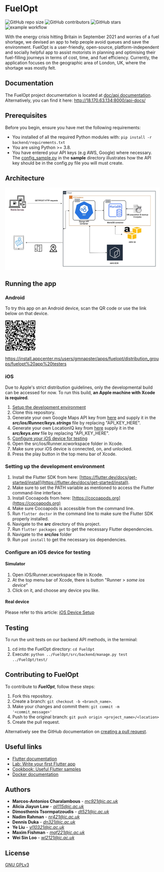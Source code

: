 # FuelOpt
![GitHub repo size](https://img.shields.io/github/repo-size/mchara01/FuelOpt)
![GitHub contributors](https://img.shields.io/github/contributors/mchara01/FuelOpt)
![GitHub stars](https://img.shields.io/github/stars/mchara01/FuelOpt?style=social)
![example workflow](https://github.com/mchara01/FuelOpt/actions/workflows/aws.yml/badge.svg)

With the energy crisis hitting Britain in September 2021 and worries of a fuel shortage, we 
devised an app to help people avoid queues and save the environment. FuelOpt is a user-friendly,
open-source, platform-independent and socially helpful app to assist motorists in planning and optimising 
their fuel-filling journeys in terms of cost, time, and fuel efficiency. Currently, the application
focuses on the geographic area of London, UK, where the shortage was mostly felt.

## Documentation
The FuelOpt project documentation is located at [doc/api documentation](https://github.com/mchara01/FuelOpt/blob/main/doc/api%20documentation). Alternatively, you can find it here: http://18.170.63.134:8000/api-docs/

## Prerequisites

Before you begin, ensure you have met the following requirements:

* You installed of all the required Python modules with:  `pip install -r backend/requirements.txt`
* You are using Python >= 3.8.
* You have entered your API keys (e.g AWS, Google) where necessary. The [config_sample.py](https://github.com/mchara01/FuelOpt/blob/main/sample/config_sample.py) in the **sample** directory illustrates how the API key should be in the config.py file you will must create. 

## Architecture
<p align="center">
  <img src="drawio/fuelopt_arch_final.jpg">
</p>

## Running the app

### Android

To try this app on an Android device, scan the QR code or use the link below on that device.

<img src="drawio/fuelopt_android_distribution.png" alt="QR code" width=100 height=100 />

https://install.appcenter.ms/users/gmnapster/apps/fuelopt/distribution_groups/fuelopt%20app%20testers

### iOS

Due to Apple's strict distribution guidelines, only the developmental build can be accessed for now. To run this build, **an Apple machine with Xcode is required**.

1. [Setup the development environment](#setting-up-the-development-environment)
2. Clone this repository.
3. Generate your own Google Maps API key from [here](https://developers.google.com/maps/documentation/ios-sdk/get-api-key) and supply it in the ***src/ios/Runner/keys.strings*** file by replacing "API_KEY_HERE".
4. Generate your own LocationIQ key from [here](https://locationiq.com/geocoding) supply it in the ***src/keys.env*** file by replacing "API_KEY_HERE".
5. [Configure your iOS device for testing](#configure-an-ios-device-for-testing)
6. Open the src/ios/Runner.xcworkspace folder in Xcode.
7. Make sure your iOS device is connected, on, and unlocked.
8. Press the play button in the top menu bar of Xcode.


### Setting up the development environment

1. Install the Flutter SDK from here: [https://flutter.dev/docs/get-started/install](https://flutter.dev/docs/get-started/install).
2. Make sure to set the PATH variable as mentioned to access the Flutter command-line interface.
3. Install Cocoapods from here: [https://cocoapods.org](https://cocoapods.org)
4. Make sure Cocoapods is accessible from the command line.
5. Run `flutter doctor` in the command line to make sure the Flutter SDK properly installed.
6. Navigate to the ***src*** directory of this project.
7. Run `flutter packages get` to get the necessary Flutter dependencies.
8. Navigate to the ***src/ios*** folder
9. Run `pod install` to get the necessary ios dependencies.

### Configure an iOS device for testing

#### Simulator
1. Open iOS/Runner.xcworkspace file in Xcode.
2. At the top menu bar of Xcode, there is button "Runner > *some ios device*"
3. Click on it, and choose any device you like.

#### Real device

Please refer to this article: [iOS Device Setup](https://medium.com/front-end-weekly/how-to-test-your-flutter-ios-app-on-your-ios-device-75924bfd75a8)

## Testing
To run the unit tests on our backend API methods, in the terminal:
1. cd into the FuelOpt directory: `cd FuelOpt`
2. Execute: `python ../FuelOpt/src/backend/manage.py test ../FuelOpt/test/`


## Contributing to FuelOpt
To contribute to ***FuelOpt***, follow these steps:

1. Fork this repository.
2. Create a branch: `git checkout -b <branch_name>`.
3. Make your changes and commit them: `git commit -m '<commit_message>'`
4. Push to the original branch: `git push origin <project_name>/<location>`
5. Create the pull request.

Alternatively see the GitHub documentation on [creating a pull request](https://help.github.com/en/github/collaborating-with-issues-and-pull-requests/creating-a-pull-request).

## Useful links

- [Flutter documentation](https://flutter.dev/docs)
- [Lab: Write your first Flutter app](https://flutter.dev/docs/get-started/codelab)
- [Cookbook: Useful Flutter samples](https://flutter.dev/docs/cookbook)
- [Docker documentation](https://docs.docker.com/)

## Authors

* **Marcos-Antonios Charalambous** - *mc921@ic.ac.uk*
* **Alicia Jiayun Law** - *ajl115@ic.ac.uk*
* **Dimosthenis Tsormpatzoudis** - *dt521@ic.ac.uk*
* **Nadim Rahman** - *nr421@ic.ac.uk*
* **Dennis Duka** - *dn321@ic.ac.uk*
* **Ye Liu** - *yl10321@ic.ac.uk*
* **Maxim Fishman** - *maf221@ic.ac.uk*
* **Wei Sin Loo** - *wl2121@ic.ac.uk*

## License
[GNU GPLv3](https://choosealicense.com/licenses/gpl-3.0/)
